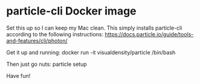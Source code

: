 # particle-cli Docker image

Set this up so I can keep my Mac clean. This simply installs particle-cli according to the following instructions:
https://docs.particle.io/guide/tools-and-features/cli/photon/

Get it up and running:
    docker run -it visualdensity/particle /bin/bash

Then just go nuts:
    particle setup

Have fun!
